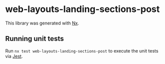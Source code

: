 # web-layouts-landing-sections-post

This library was generated with [Nx](https://nx.dev).

## Running unit tests

Run `nx test web-layouts-landing-sections-post` to execute the unit tests via [Jest](https://jestjs.io).
